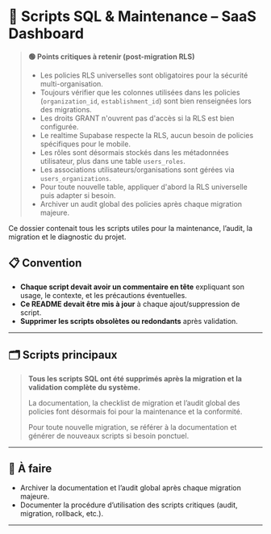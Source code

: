 # 📜 Scripts SQL & Maintenance – SaaS Dashboard

> **🟢 Points critiques à retenir (post-migration RLS)**
>
> - Les policies RLS universelles sont obligatoires pour la sécurité multi-organisation.
> - Toujours vérifier que les colonnes utilisées dans les policies (`organization_id`, `establishment_id`) sont bien renseignées lors des migrations.
> - Les droits GRANT n'ouvrent pas d'accès si la RLS est bien configurée.
> - Le realtime Supabase respecte la RLS, aucun besoin de policies spécifiques pour le mobile.
> - Les rôles sont désormais stockés dans les métadonnées utilisateur, plus dans une table `users_roles`.
> - Les associations utilisateurs/organisations sont gérées via `users_organizations`.
> - Pour toute nouvelle table, appliquer d'abord la RLS universelle puis adapter si besoin.
> - Archiver un audit global des policies après chaque migration majeure.

Ce dossier contenait tous les scripts utiles pour la maintenance, l’audit, la migration et le diagnostic du projet.

## 📋 Convention
- **Chaque script devait avoir un commentaire en tête** expliquant son usage, le contexte, et les précautions éventuelles.
- **Ce README devait être mis à jour** à chaque ajout/suppression de script.
- **Supprimer les scripts obsolètes ou redondants** après validation.

---

## 🗂️ Scripts principaux

> **Tous les scripts SQL ont été supprimés après la migration et la validation complète du système.**
> 
> La documentation, la checklist de migration et l’audit global des policies font désormais foi pour la maintenance et la conformité.
> 
> Pour toute nouvelle migration, se référer à la documentation et générer de nouveaux scripts si besoin ponctuel.

---

## 🧹 À faire
- Archiver la documentation et l’audit global après chaque migration majeure.
- Documenter la procédure d’utilisation des scripts critiques (audit, migration, rollback, etc.).

---

